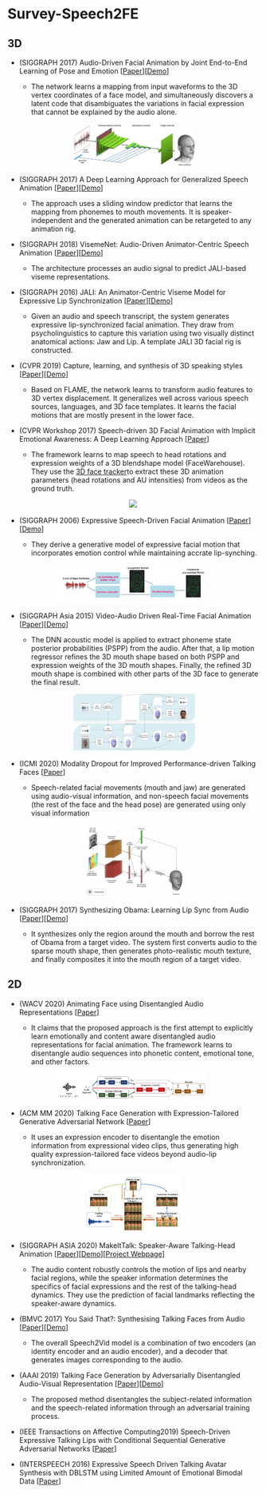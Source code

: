 # Survey-Speech2FE

## 3D

- (SIGGRAPH 2017) Audio-Driven Facial Animation by Joint End-to-End Learning of Pose
and Emotion [[Paper](https://users.aalto.fi/~laines9/publications/karras2017siggraph_paper.pdf)][[Demo](https://www.youtube.com/watch?v=lDzrfdpGqw4)]
   
  - The network learns a mapping from input waveforms to the 3D vertex coordinates of
a face model, and simultaneously discovers a latent code that disambiguates the variations in facial expression that cannot be explained by the audio alone.

<p align="center"><img width="50%" src="imgs/Siggraph17.jpg"/></p>

- (SIGGRAPH 2017) A Deep Learning Approach for Generalized Speech Animation [[Paper](http://graphics.cs.cmu.edu/wp/wp-content/uploads/2017/06/sg2017-0509-final-1.pdf)][[Demo](https://www.youtube.com/watch?v=GwV1n8v_bpA)]

  - The approach uses a sliding window predictor that learns the mapping from phonemes to mouth movements. It is speaker-independent and the generated animation can be retargeted to any animation rig.

- (SIGGRAPH 2018) VisemeNet: Audio-Driven Animator-Centric Speech Animation [[Paper](https://arxiv.org/pdf/1805.09488.pdf)][[Demo](https://www.youtube.com/watch?v=kk2EnyMD3mo)]

  - The architecture processes an audio signal to predict JALI-based viseme representations.

- (SIGGRAPH 2016) JALI: An Animator-Centric Viseme Model for Expressive Lip Synchronization [[Paper](http://www.dgp.toronto.edu/~elf/JALISIG16.pdf)][[Demo](https://www.youtube.com/watch?v=vniMsN53ZPI)]

  - Given an audio and speech transcript, the system generates expressive lip-synchronized facial animation. They draw from psycholinguistics to capture this variation using two visually distinct anatomical actions: Jaw and Lip. A template JALI 3D facial rig is constructed.

- (CVPR 2019) Capture, learning, and synthesis of 3D speaking styles [[Paper](https://openaccess.thecvf.com/content_CVPR_2019/papers/Cudeiro_Capture_Learning_and_Synthesis_of_3D_Speaking_Styles_CVPR_2019_paper.pdf)][[Demo](https://www.youtube.com/watch?v=XceCxf_GyW4)]

  - Based on FLAME, the network learns to transform audio features to 3D vertex displacement. It generalizes well across various speech sources, languages, and 3D face templates. It learns the facial motions that are mostly present in the lower face.

- (CVPR Workshop 2017) Speech-driven 3D Facial Animation with Implicit Emotional Awareness: A Deep Learning Approach [[Paper](https://openaccess.thecvf.com/content_cvpr_2017_workshops/w41/papers/Pavlovic_Speech-Driven_3D_Facial_CVPR_2017_paper.pdf)]

  - The framework learns to map speech to head rotations and expression weights of a 3D blendshape model (FaceWarehouse). They use the [3D face tracker](https://projet.liris.cnrs.fr/imagine/pub/proceedings/ICPR-2016/media/files/1195.pdf)to extract these 3D animation parameters (head rotations and AU intensities) from videos as the ground truth.

<p align="center"><img width="30%" src="imgs/CVPRW19.jpg"/></p>

- (SIGGRAPH 2006) Expressive Speech-Driven Facial Animation [[Paper](https://people.cs.vt.edu/~yongcao/publication/pdf/cao06_tog.pdf)][[Demo](https://www.youtube.com/watch?v=iH3ngccpP2w)]

  - They derive a generative model of expressive facial motion that incorporates emotion control while maintaining accrate lip-synching.

<p align="center"><img width="60%" src="imgs/Siggraph2006.jpg"/></p>

- (SIGGRAPH Asia 2015) Video-Audio Driven Real-Time Facial Animation [[Paper](http://xufeng.site/publications/2014/cameraReady_sigAsia15.pdf)][[Demo](https://www.youtube.com/watch?v=EJ0uaBru17E)]

  -  The DNN acoustic model is applied to extract phoneme state posterior
probabilities (PSPP) from the audio. After that, a lip motion regressor refines the 3D mouth shape based on both PSPP and expression weights of the 3D mouth shapes. Finally, the refined 3D mouth shape is combined with other parts of the 3D face to generate the final result.

<p align="center"><img width="50%" src="imgs/Siggraph2015.jpg"/></p>

- (ICMI 2020) Modality Dropout for Improved Performance-driven
Talking Faces [[Paper](https://arxiv.org/pdf/2005.13616.pdf)]

  - Speech-related facial movements (mouth and jaw) are generated using audio-visual information, and non-speech facial movements (the rest of the face and the head pose) are generated using only visual information

<p align="center"><img width="40%" src="imgs/ICMI2020.jpg"/></p>

- (SIGGRAPH 2017) Synthesizing Obama: Learning Lip Sync from Audio [[Paper](https://grail.cs.washington.edu/projects/AudioToObama/siggraph17_obama.pdf)][[Demo](https://www.youtube.com/watch?v=9Yq67CjDqvw)]

  - It synthesizes only the region around the mouth and borrow the rest of Obama from a target video. The system first converts audio to the sparse mouth shape, then generates photo-realistic mouth texture, and finally composites it into the mouth region of a target video. 

## 2D

- (WACV 2020) Animating Face using Disentangled Audio Representations [[Paper](https://arxiv.org/pdf/1910.00726.pdf)] 

  - It claims that the proposed approach is the first attempt to explicitly learn emotionally and content aware disentangled audio representations for facial animation. The framework learns to disentangle audio sequences into phonetic content, emotional tone, and other factors.

<p align="center"><img width="60%" src="imgs/WACV2020.jpg"/></p>

- (ACM MM 2020) Talking Face Generation with Expression-Tailored Generative
Adversarial Network [[Paper](https://dl.acm.org/doi/abs/10.1145/3394171.3413844)] 

  - It uses an expression encoder to disentangle the emotion information from expressional video clips, thus generating high quality expression-tailored face videos beyond audio-lip
synchronization.

<p align="center"><img width="40%" src="imgs/ET-GAN.jpg"/></p>

- (SIGGRAPH ASIA 2020) MakeItTalk: Speaker-Aware Talking-Head Animation [[Paper](https://arxiv.org/pdf/2004.12992.pdf)][[Demo](https://www.youtube.com/watch?v=vUMGKASgbf8)][[Project Webpage](https://people.umass.edu/yangzhou/MakeItTalk/)]

  - The audio content robustly controls the motion of lips and nearby facial regions, while the speaker information determines the specifics of facial expressions and the rest of the talking-head dynamics. They use the prediction of facial landmarks reflecting the speaker-aware dynamics.

- (BMVC 2017) You Said That?: Synthesising Talking Faces from Audio [[Paper](https://dl.acm.org/doi/abs/10.1145/3394171.3413844)][[Demo](https://www.youtube.com/watch?v=lXhkxjSJ6p8)]

  - The overall Speech2Vid model is a combination of two encoders (an identity encoder and an audio encoder), and a decoder that generates images corresponding to the audio.

- (AAAI 2019) Talking Face Generation by Adversarially Disentangled Audio-Visual Representation [[Paper](https://arxiv.org/pdf/1807.07860.pdf)][[Demo](https://www.youtube.com/watch?v=-J2zANwdjcQ&t=2s)]  

  - The proposed method disentangles the subject-related information and the
speech-related information through an adversarial training process.

- (IEEE Transactions on Affective Computing2019) Speech-Driven Expressive Talking Lips with Conditional Sequential Generative Adversarial Networks [[Paper](https://arxiv.org/pdf/1806.00154.pdf)]

- (INTERSPEECH 2016) Expressive Speech Driven Talking Avatar Synthesis with DBLSTM using
Limited Amount of Emotional Bimodal Data [[Paper](https://www.isca-speech.org/archive/Interspeech_2016/pdfs/0364.PDF)]
